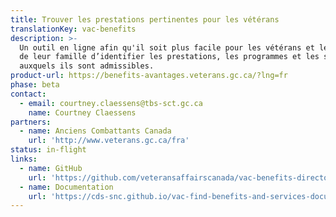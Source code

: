 ```yaml
---
title: Trouver les prestations pertinentes pour les vétérans
translationKey: vac-benefits
description: >-
  Un outil en ligne afin qu'il soit plus facile pour les vétérans et les membres
  de leur famille d’identifier les prestations, les programmes et les services
  auxquels ils sont admissibles.
product-url: https://benefits-avantages.veterans.gc.ca/?lng=fr
phase: beta
contact:
  - email: courtney.claessens@tbs-sct.gc.ca
    name: Courtney Claessens
partners:
  - name: Anciens Combattants Canada
    url: 'http://www.veterans.gc.ca/fra'
status: in-flight
links:
  - name: GitHub
    url: 'https://github.com/veteransaffairscanada/vac-benefits-directory'
  - name: Documentation
    url: 'https://cds-snc.github.io/vac-find-benefits-and-services-documentation/accueil/'
---
```

